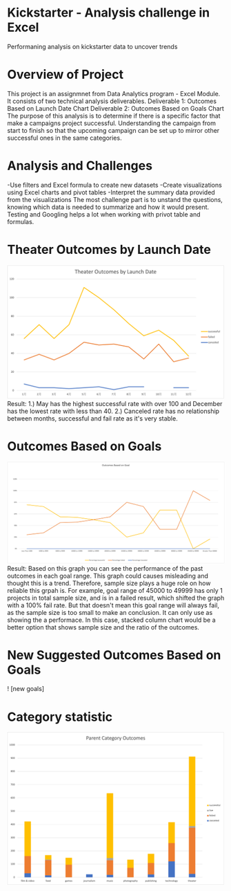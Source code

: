 # Kickstarter - Analysis challenge in Excel
Performaning analysis on kickstarter data to uncover trends


# Overview of Project
This project is an assignmnet from Data Analytics program - Excel Module. It consists of two technical analysis deliverables. 
Deliverable 1: Outcomes Based on Launch Date Chart
Deliverable 2: Outcomes Based on Goals Chart
The purpose of this analysis is to determine if there is a specific factor that make a campaigns project successful. Understanding the campaign from start to finish so that the upcoming campaign can be set up to mirror other successful ones in the same categories. 


# Analysis and Challenges
-Use filters and Excel formula to create new datasets
-Create visualizations using Excel charts and pivot tables
-Interpret the summary data provided from the visualizations
The most challenge part is to unstand the questions, knowing which data is needed to summarize and how it would present.
Testing and Googling helps a lot when working with privot table and formulas. 


# Theater Outcomes by Launch Date
![date](Theater_Outcomes_vs_Launch.png)
Result:
1.) May has the highest successful rate with over 100 and December has the lowest rate with less than 40.
2.) Canceled rate has no relationship between months, successful and fail rate as it's very stable. 


# Outcomes Based on Goals
![goals](Outcomes_vs_Goals.png)
Result:
Based on this graph you can see the performance of the past outcomes in each goal range. 
This graph could causes misleading and thought this is a trend.
Therefore, sample size plays a huge role on how reliable this grpah is. 
For example, goal range of 45000 to 49999 has only 1 projects in total sample size, and is in a failed result, which shifted the graph with a 100% fail rate. 
But that doesn't mean this goal range will always fail, as the sample size is too small to make an conclusion. 
It can only use as showing the a performace.
In this case, stacked column chart would be a better option that shows sample size and the ratio of the outcomes. 
# New Suggested Outcomes Based on Goals
! [new goals]


# Category statistic
![parent](Parent_Category_Outcomes.png)

